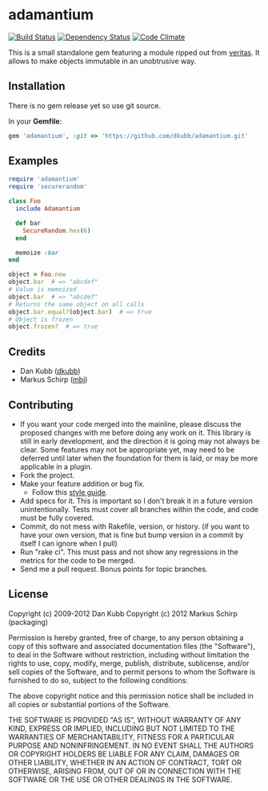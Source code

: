 adamantium
==========

[![Build Status](https://secure.travis-ci.org/dkubb/adamantium.png)](http://travis-ci.org/dkubb/adamantium)
[![Dependency Status](https://gemnasium.com/dkubb/adamantium.png)](https://gemnasium.com/dkubb/adamantium)
[![Code Climate](https://codeclimate.com/badge.png)](https://codeclimate.com/github/dkubb/adamantium)

This is a small standalone gem featuring a module ripped out from [veritas](https://github.com/dkubb/veritas).
It allows to make objects immutable in an unobtrusive way.

Installation
------------

There is no gem release yet so use git source.

In your **Gemfile**:

``` ruby
gem 'adamantium', :git => 'https://github.com/dkubb/adamantium.git'
```

Examples
--------

``` ruby
require 'adamantium'
require 'securerandom'

class Foo
  include Adamantium

  def bar
    SecureRandom.hex(6)
  end

  memoize :bar
end

object = Foo.new
object.bar  # => "abcdef"
# Value is memoized
object.bar  # => "abcdef"
# Returns the same object on all calls
object.bar.equal?(object.bar)  # => true
# Object is frozen
object.frozen?  # => true
```

Credits
-------

* Dan Kubb ([dkubb](https://github.com/dkubb))
* Markus Schirp ([mbj](https://github.com/mbj))

Contributing
-------------

* If you want your code merged into the mainline, please discuss the proposed changes with me before doing any work on it. This library is still in early development, and the direction it is going may not always be clear. Some features may not be appropriate yet, may need to be deferred until later when the foundation for them is laid, or may be more applicable in a plugin.
* Fork the project.
* Make your feature addition or bug fix.
  * Follow this [style guide](https://github.com/dkubb/styleguide).
* Add specs for it. This is important so I don't break it in a future version unintentionally. Tests must cover all branches within the code, and code must be fully covered.
* Commit, do not mess with Rakefile, version, or history. (if you want to have your own version, that is fine but bump version in a commit by itself I can ignore when I pull)
* Run "rake ci". This must pass and not show any regressions in the metrics for the code to be merged.
* Send me a pull request. Bonus points for topic branches.

License
-------

Copyright (c) 2009-2012 Dan Kubb
Copyright (c) 2012 Markus Schirp (packaging)

Permission is hereby granted, free of charge, to any person obtaining
a copy of this software and associated documentation files (the
"Software"), to deal in the Software without restriction, including
without limitation the rights to use, copy, modify, merge, publish,
distribute, sublicense, and/or sell copies of the Software, and to
permit persons to whom the Software is furnished to do so, subject to
the following conditions:

The above copyright notice and this permission notice shall be
included in all copies or substantial portions of the Software.

THE SOFTWARE IS PROVIDED "AS IS", WITHOUT WARRANTY OF ANY KIND,
EXPRESS OR IMPLIED, INCLUDING BUT NOT LIMITED TO THE WARRANTIES OF
MERCHANTABILITY, FITNESS FOR A PARTICULAR PURPOSE AND
NONINFRINGEMENT. IN NO EVENT SHALL THE AUTHORS OR COPYRIGHT HOLDERS BE
LIABLE FOR ANY CLAIM, DAMAGES OR OTHER LIABILITY, WHETHER IN AN ACTION
OF CONTRACT, TORT OR OTHERWISE, ARISING FROM, OUT OF OR IN CONNECTION
WITH THE SOFTWARE OR THE USE OR OTHER DEALINGS IN THE SOFTWARE.
